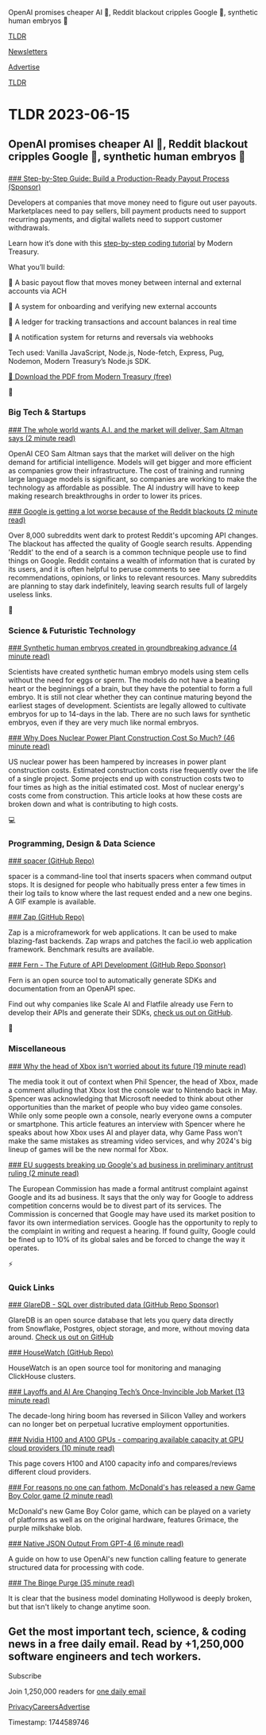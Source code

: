OpenAI promises cheaper AI 🤖, Reddit blackout cripples Google 🤖, synthetic human embryos 👶

[TLDR](/)

[Newsletters](/newsletters)

[Advertise](https://advertise.tldr.tech/)

[TLDR](/)

# TLDR 2023-06-15

## OpenAI promises cheaper AI 🤖, Reddit blackout cripples Google 🤖, synthetic human embryos 👶

### 

[### Step-by-Step Guide: Build a Production-Ready Payout Process (Sponsor)](https://www.moderntreasury.com/prod-ready-payouts?utm_source=tldr&amp;utm_medium=email&amp;utm_campaign=tldr_prod_payout_process_615)

Developers at companies that move money need to figure out user payouts. Marketplaces need to pay sellers, bill payment products need to support recurring payments, and digital wallets need to support customer withdrawals.

Learn how it’s done with this [step-by-step coding tutorial](https://www.moderntreasury.com/prod-ready-payouts?utm_source=tldr&utm_medium=email&utm_campaign=tldr_prod_payout_process_615) by Modern Treasury.

What you’ll build:

💸 A basic payout flow that moves money between internal and external accounts via ACH

👋 A system for onboarding and verifying new external accounts

📒 A ledger for tracking transactions and account balances in real time

🔔 A notification system for returns and reversals via webhooks

Tech used: Vanilla JavaScript, Node.js, Node-fetch, Express, Pug, Nodemon, Modern Treasury’s Node.js SDK.

[📩 Download the PDF from Modern Treasury (free)](https://www.moderntreasury.com/prod-ready-payouts?utm_source=tldr&utm_medium=email&utm_campaign=tldr_prod_payout_process_615)

📱

### Big Tech & Startups

[### The whole world wants A.I. and the market will deliver, Sam Altman says (2 minute read)](https://www.cnbc.com/2023/06/13/the-whole-world-wants-ai-and-the-market-will-deliver-sam-altman-says.html?utm_source=tldrnewsletter)

OpenAI CEO Sam Altman says that the market will deliver on the high demand for artificial intelligence. Models will get bigger and more efficient as companies grow their infrastructure. The cost of training and running large language models is significant, so companies are working to make the technology as affordable as possible. The AI industry will have to keep making research breakthroughs in order to lower its prices.

[### Google is getting a lot worse because of the Reddit blackouts (2 minute read)](https://www.theverge.com/2023/6/13/23759942/google-reddit-subreddit-blackout-protests?utm_source=tldrnewsletter)

Over 8,000 subreddits went dark to protest Reddit's upcoming API changes. The blackout has affected the quality of Google search results. Appending 'Reddit' to the end of a search is a common technique people use to find things on Google. Reddit contains a wealth of information that is curated by its users, and it is often helpful to peruse comments to see recommendations, opinions, or links to relevant resources. Many subreddits are planning to stay dark indefinitely, leaving search results full of largely useless links.

🚀

### Science & Futuristic Technology

[### Synthetic human embryos created in groundbreaking advance (4 minute read)](https://www.theguardian.com/science/2023/jun/14/synthetic-human-embryos-created-in-groundbreaking-advance?utm_source=tldrnewsletter)

Scientists have created synthetic human embryo models using stem cells without the need for eggs or sperm. The models do not have a beating heart or the beginnings of a brain, but they have the potential to form a full embryo. It is still not clear whether they can continue maturing beyond the earliest stages of development. Scientists are legally allowed to cultivate embryos for up to 14-days in the lab. There are no such laws for synthetic embryos, even if they are very much like normal embryos.

[### Why Does Nuclear Power Plant Construction Cost So Much? (46 minute read)](https://progress.institute/nuclear-power-plant-construction-costs/?utm_source=tldrnewsletter)

US nuclear power has been hampered by increases in power plant construction costs. Estimated construction costs rise frequently over the life of a single project. Some projects end up with construction costs two to four times as high as the initial estimated cost. Most of nuclear energy's costs come from construction. This article looks at how these costs are broken down and what is contributing to high costs.

💻

### Programming, Design & Data Science

[### spacer (GitHub Repo)](https://github.com/samwho/spacer?utm_source=tldrnewsletter)

spacer is a command-line tool that inserts spacers when command output stops. It is designed for people who habitually press enter a few times in their log tails to know where the last request ended and a new one begins. A GIF example is available.

[### Zap (GitHub Repo)](https://github.com/zigzap/zap?utm_source=tldrnewsletter)

Zap is a microframework for web applications. It can be used to make blazing-fast backends. Zap wraps and patches the facil.io web application framework. Benchmark results are available.

[### Fern&nbsp;- The Future of API Development (GitHub Repo&nbsp;Sponsor)](https://github.com/fern-api/fern?utm_source=tldr)

Fern is an open source tool to automatically generate SDKs and documentation from an OpenAPI spec.

Find out why companies like Scale AI and Flatfile already use Fern to develop their APIs and generate their SDKs, [check us out on GitHub](https://github.com/fern-api/fern?utm_source=tldr).

🎁

### Miscellaneous

[### Why the head of Xbox isn't worried about its future (19 minute read)](https://www.polygon.com/23759314/phil-spencer-interview-starfield-game-pass?utm_source=tldrnewsletter)

The media took it out of context when Phil Spencer, the head of Xbox, made a comment alluding that Xbox lost the console war to Nintendo back in May. Spencer was acknowledging that Microsoft needed to think about other opportunities than the market of people who buy video game consoles. While only some people own a console, nearly everyone owns a computer or smartphone. This article features an interview with Spencer where he speaks about how Xbox uses AI and player data, why Game Pass won't make the same mistakes as streaming video services, and why 2024's big lineup of games will be the new normal for Xbox.

[### EU suggests breaking up Google's ad business in preliminary antitrust ruling (2 minute read)](https://www.theverge.com/2023/6/14/23759094/european-commission-google-antitrust-advertising-market-antitrust?utm_source=tldrnewsletter)

The European Commission has made a formal antitrust complaint against Google and its ad business. It says that the only way for Google to address competition concerns would be to divest part of its services. The Commission is concerned that Google may have used its market position to favor its own intermediation services. Google has the opportunity to reply to the complaint in writing and request a hearing. If found guilty, Google could be fined up to 10% of its global sales and be forced to change the way it operates.

⚡

### Quick Links

[### GlareDB - SQL over distributed data (GitHub Repo Sponsor)](https://github.com/glaredb/glaredb)

GlareDB is an open source database that lets you query data directly from Snowflake, Postgres, object storage, and more, without moving data around. [Check us out on GitHub](https://github.com/glaredb/glaredb)

[### HouseWatch (GitHub Repo)](https://github.com/PostHog/HouseWatch?utm_source=tldrnewsletter)

HouseWatch is an open source tool for monitoring and managing ClickHouse clusters.

[### Layoffs and AI Are Changing Tech’s Once-Invincible Job Market (13 minute read)](https://archive.ph/ZBFeQ#selection-3611.41-3622.0?utm_source=tldrnewsletter)

The decade-long hiring boom has reversed in Silicon Valley and workers can no longer bet on perpetual lucrative employment opportunities.

[### Nvidia H100 and A100 GPUs - comparing available capacity at GPU cloud providers (10 minute read)](https://llm-utils.org/Nvidia+H100+and+A100+GPUs+-+comparing+available+capacity+at+GPU+cloud+providers)

This page covers H100 and A100 capacity info and compares/reviews different cloud providers.

[### For reasons no one can fathom, McDonald's has released a new Game Boy Color game (2 minute read)](https://arstechnica.com/gaming/2023/06/for-reasons-no-one-can-fathom-mcdonalds-has-released-a-new-game-boy-color-game/?utm_source=tldrnewsletter)

McDonald's new Game Boy Color game, which can be played on a variety of platforms as well as on the original hardware, features Grimace, the purple milkshake blob.

[### Native JSON Output From GPT-4 (6 minute read)](https://yonom.substack.com/p/native-json-output-from-gpt-4?utm_source=tldrnewsletter)

A guide on how to use OpenAI's new function calling feature to generate structured data for processing with code.

[### The Binge Purge (35 minute read)](https://www.vulture.com/2023/06/streaming-industry-netflix-max-disney-hulu-apple-tv-prime-video-peacock-paramount.html?utm_source=tldrnewsletter)

It is clear that the business model dominating Hollywood is deeply broken, but that isn't likely to change anytime soon.

## Get the most important tech, science, & coding news in a free daily email. Read by +1,250,000 software engineers and tech workers.

Subscribe

Join 1,250,000 readers for [one daily email](/api/latest/tech)

[Privacy](/privacy)[Careers](https://jobs.ashbyhq.com/tldr.tech)[Advertise](/tech/advertise)

Timestamp: 1744589746